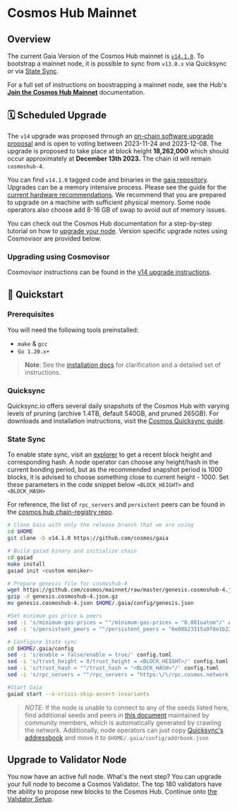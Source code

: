 # Cosmos Hub Mainnet
## Overview

The current Gaia Version of the Cosmos Hub mainnet is [`v14.1.0`](https://github.com/cosmos/gaia/releases/tag/v14.1.0). To bootstrap a mainnet node, it is possible to sync from `v13.0.x` via Quicksync or via [State Sync](https://hub.cosmos.network/main/hub-tutorials/join-mainnet.html#state-sync).

For a full set of instructions on boostrapping a mainnet node, see the Hub's [**Join the Cosmos Hub Mainnet**](https://hub.cosmos.network/main/hub-tutorials/join-mainnet.html) documentation.

## 🗓️ Scheduled Upgrade

The `v14` upgrade was proposed through an [on-chain software upgrade proposal](https://www.mintscan.io/cosmos/proposals/854) and is open to voting between 2023-11-24 and 2023-12-08. The upgrade is proposed to take place at block height **18,262,000** which should occur approximately at **December 13th 2023.** The chain id will remain `cosmoshub-4`.

You can find `v14.1.0` tagged code and binaries in the [gaia repository](https://github.com/cosmos/gaia/releases/tag/v14.1.0).
Upgrades can be a memory intensive process. Please see the guide for the [current hardware recommendations](https://hub.cosmos.network/main/hub-tutorials/join-mainnet.html#hardware). We recommend that you are prepared to upgrade on a machine with sufficient physical memory. Some node operators also choose add 8-16 GB of swap to avoid out of memory issues.

You can check out the Cosmos Hub documentation for a step-by-step tutorial on how to [upgrade your node](https://hub.cosmos.network/main/hub-tutorials/upgrade-node.html). Version specific upgrade notes using Cosmovisor are provided below.

### Upgrading using Cosmovisor

Cosmovisor instructions can be found in the [v14 upgrade instructions](https://github.com/cosmos/gaia/blob/main/docs/migration/cosmoshub-4-v14-upgrade.md).

## 🚀 Quickstart

### Prerequisites

You will need the following tools preinstalled:

- `make` & `gcc`
- `Go 1.20.x+`

> **Note**: See the [installation docs](https://hub.cosmos.network/main/getting-started/installation.html) for clarification and a detailed set of instructions.

### Quicksync

Quicksync.io offers several daily snapshots of the Cosmos Hub with varying levels of pruning (archive 1.4TB, default 540GB, and pruned 265GB). For downloads and installation instructions, visit the [Cosmos Quicksync guide](https://quicksync.io/networks/cosmos.html).

### State Sync

To enable state sync, visit an [explorer](https://www.mintscan.io/cosmos/blocks) to get a recent block height and corresponding hash. A node operator can choose any height/hash in the current bonding period, but as the recommended snapshot period is 1000 blocks, it is advised to choose something close to current height - 1000. Set these parameters in the code snippet below `<BLOCK_HEIGHT>` and `<BLOCK_HASH>`

For reference, the list of `rpc_servers` and `persistent` peers can be found in the [cosmos hub chain-registry repo](https://github.com/cosmos/chain-registry/blob/master/cosmoshub/chain.json).

```bash
# Clone Gaia with only the release branch that we are using
cd $HOME
git clone -b v14.1.0 https://github.com/cosmos/gaia

# Build gaiad binary and initialize chain
cd gaiad
make install
gaiad init <custom moniker>

# Prepare genesis file for cosmoshub-4
wget https://github.com/cosmos/mainnet/raw/master/genesis.cosmoshub-4.json.gz
gzip -d genesis.cosmoshub-4.json.gz
mv genesis.cosmoshub-4.json $HOME/.gaia/config/genesis.json

#Set minimum gas price & peers
sed -i 's/minimum-gas-prices = ""/minimum-gas-prices = "0.001uatom"/' app.toml
sed -i 's/persistent_peers = ""/persistent_peers = "6e08b23315a9f0e1b23c7ed847934f7d6f848c8b@165.232.156.86:26656,ee27245d88c632a556cf72cc7f3587380c09b469@45.79.249.253:26656,538ebe0086f0f5e9ca922dae0462cc87e22f0a50@34.122.34.67:26656,d3209b9f88eec64f10555a11ecbf797bb0fa29f4@34.125.169.233:26656,bdc2c3d410ca7731411b7e46a252012323fbbf37@34.83.209.166:26656,585794737e6b318957088e645e17c0669f3b11fc@54.160.123.34:26656,5b4ed476e01c49b23851258d867cc0cfc0c10e58@206.189.4.227:26656"/' config.toml

# Configure State sync
cd $HOME/.gaia/config
sed -i 's/enable = false/enable = true/' config.toml
sed -i 's/trust_height = 0/trust_height = <BLOCK_HEIGHT>/' config.toml
sed -i 's/trust_hash = ""/trust_hash = "<BLOCK_HASH>"/' config.toml
sed -i 's/rpc_servers = ""/rpc_servers = "https:\/\/rpc.cosmos.network:443,https:\/\/rpc.cosmos.network:443"/' config.toml

#Start Gaia
gaiad start --x-crisis-skip-assert-invariants
```

> _NOTE_:  If the node is unable to connect to any of the seeds listed here, find additional seeds and peers in [this document](https://hackmd.io/@KFEZk8oMTz6vBlwADz0M4A/BkKEUOsZu#) maintained by community members, which is automatically generated by crawling the network. Additionally, node operators can just copy [Quicksync's addressbook](https://quicksync.io/addrbook.cosmos.json) and move it to `$HOME/.gaia/config/addrbook.json`

## Upgrade to Validator Node

You now have an active full node. What's the next step? You can upgrade your full node to become a Cosmos Validator. The top 180 validators have the ability to propose new blocks to the Cosmos Hub. Continue onto [the Validator Setup](../validators/validator-setup.md).
